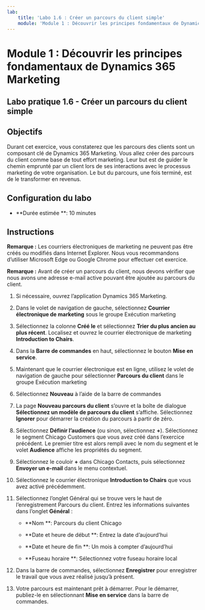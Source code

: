 ```yaml
---
lab:
    title: 'Labo 1.6 : Créer un parcours du client simple'
    module: 'Module 1 : Découvrir les principes fondamentaux de Dynamics 365 Marketing'
---
```


Module 1 : Découvrir les principes fondamentaux de Dynamics 365 Marketing
========================

## Labo pratique 1.6 - Créer un parcours du client simple

## Objectifs

Durant cet exercice, vous constaterez que les parcours des clients sont un composant clé de Dynamics 365 Marketing. Vous allez créer des parcours du client comme base de tout effort marketing. Leur but est de guider le chemin emprunté par un client lors de ses interactions avec le processus marketing de votre organisation. Le but du parcours, une fois terminé, est de le transformer en revenus.

## Configuration du labo

  - **Durée estimée **: 10 minutes

## Instructions

**Remarque :** Les courriers électroniques de marketing ne peuvent pas être créés ou modifiés dans Internet Explorer. Nous vous recommandons d’utiliser Microsoft Edge ou Google Chrome pour effectuer cet exercice.

**Remarque :** Avant de créer un parcours du client, nous devons vérifier que nous avons une adresse e-mail active pouvant être ajoutée au parcours du client. 

1. Si nécessaire, ouvrez l’application Dynamics 365 Marketing. 

2. Dans le volet de navigation de gauche, sélectionnez **Courrier électronique de marketing** sous le groupe Exécution marketing

3. Sélectionnez la colonne **Créé le** et sélectionnez **Trier du plus ancien au plus récent**. Localisez et ouvrez le courrier électronique de marketing **Introduction to Chairs**. 

4. Dans la **Barre de commandes** en haut, sélectionnez le bouton **Mise en service**. 

5. Maintenant que le courrier électronique est en ligne, utilisez le volet de navigation de gauche pour sélectionner **Parcours du client** dans le groupe Exécution marketing

6. Sélectionnez **Nouveau** à l’aide de la barre de commandes 

7. La page **Nouveau parcours du client** s’ouvre et la boîte de dialogue **Sélectionnez un modèle de parcours du client** s’affiche. Sélectionnez **Ignorer** pour démarrer la création du parcours à partir de zéro.

8. Sélectionnez **Définir l’audience** (ou sinon, sélectionnez **+**). Sélectionnez le segment Chicago Customers que vous avez créé dans l’exercice précédent. Le premier titre est alors rempli avec le nom du segment et le volet **Audience** affiche les propriétés du segment.

9. Sélectionnez le couloir **+** dans Chicago Contacts, puis sélectionnez **Envoyer un e-mail** dans le menu contextuel.

10. Sélectionnez le courrier électronique **Introduction to Chairs** que vous avez activé précédemment. 

11. Sélectionnez l’onglet Général qui se trouve vers le haut de l’enregistrement Parcours du client. Entrez les informations suivantes dans l’onglet **Général** :

	- **Nom **: Parcours du client Chicago

	- **Date et heure de début **: Entrez la date d’aujourd’hui

	- **Date et heure de fin **: Un mois à compter d’aujourd’hui

	- **Fuseau horaire **: Sélectionnez votre fuseau horaire local 

12. Dans la barre de commandes, sélectionnez **Enregistrer** pour enregistrer le travail que vous avez réalisé jusqu’à présent.

13. Votre parcours est maintenant prêt à démarrer. Pour le démarrer, publiez-le en sélectionnant **Mise en service** dans la barre de commandes.
